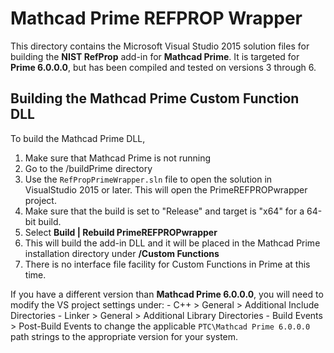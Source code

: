 # Mathcad Prime REFPROP Wrapper

This directory contains the Microsoft Visual Studio 2015 solution files for building the **NIST RefProp** add-in for **Mathcad Prime**.  It is targeted for **Prime 6.0.0.0**, but has been compiled and tested on versions 3 through 6.

## Building the Mathcad Prime Custom Function DLL

To build the Mathcad Prime DLL,

1. Make sure that Mathcad Prime is not running
2. Go to the /buildPrime directory
3. Use the `RefPropPrimeWrapper.sln` file to open the solution in VisualStudio 2015 or later.  This will open the PrimeREFPROPwrapper project. 
4. Make sure that the build is set to "Release" and target is "x64" for a 64-bit build.
5. Select **Build | Rebuild PrimeREFPROPwrapper**
6. This will build the add-in DLL and it will be placed in the Mathcad Prime installation directory under **/Custom Functions**
7. There is no interface file facility for Custom Functions in Prime at this time.

If you have a different version than **Mathcad Prime 6.0.0.0**, you will need to modify the VS project settings under:
    - C++ > General > Additional Include Directories
    - Linker > General > Additional Library Directories
    - Build Events > Post-Build Events
to change the applicable `PTC\Mathcad Prime 6.0.0.0` path strings to the appropriate version for your system.



